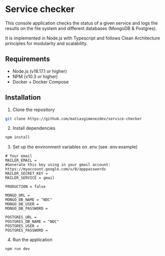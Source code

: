 # Service checker

This console application checks the status of a given service and logs the results on the file system and different databases (MongoDB & Postgres).

It is implemented in Node.js with Typescript and follows Clean Architecture principles for modularity and scalability.

## Requirements

-   Node.js (v18.17.1 or higher)
-   NPM (v10.3 or higher)
-   Docker + Docker Compose

## Installation

1. Clone the repository

```bash
git clone https://github.com/matiasgimenezdev/service-checker
```

2. Install dependencies

```bash
npm install
```

3. Set up the environment variables on .env (see .env.example)

```
# Your email
MAILER_EMAIL =
#Generate this key using in your gmail account: https://myaccount.google.com/u/0/apppasswords
MAILER_SECRET_KEY =
MAILER_SERVICE = gmail

PRODUCTION = false

MONGO_URL =
MONGO_DB_NAME = "NOC"
MONGO_DB_USER =
MONGO_DB_PASSWORD =

POSTGRES_URL =
POSTGRES_DB_NAME = "NOC"
POSTGRES_USER =
POSTGRES_PASSWORD =
```

4. Run the application

```bash
npm run dev
```
